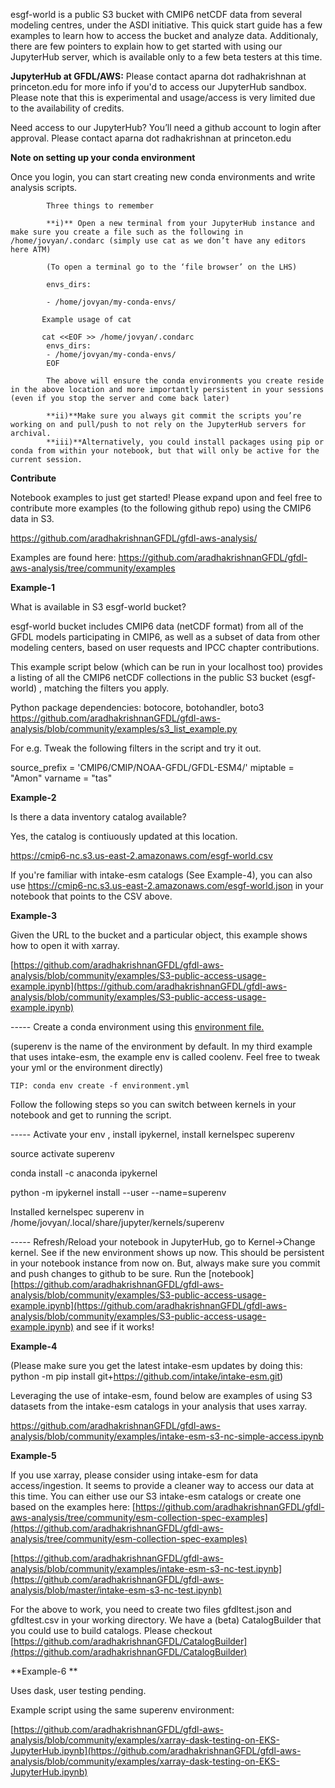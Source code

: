 <!-- Copy and paste the converted output. -->

<!-----
NEW: Check the "Suppress top comment" option to remove this info from the output.

Conversion time: 0.629 seconds.


Using this Markdown file:

1. Paste this output into your source file.
2. See the notes and action items below regarding this conversion run.
3. Check the rendered output (headings, lists, code blocks, tables) for proper
   formatting and use a linkchecker before you publish this page.

Conversion notes:

* Docs to Markdown version 1.0β29
* Wed Nov 11 2020 11:07:34 GMT-0800 (PST)
* Source doc: Untitled document
----->

esgf-world is a public S3 bucket with CMIP6 netCDF data from several modeling centres, under the ASDI initiative. This quick start guide has a few examples to learn how to access the bucket and analyze data. Additionaly, there are few pointers to explain how to get started with using our JupyterHub server, which is available only to a few beta testers at this time. 

**JupyterHub at GFDL/AWS:** Please contact aparna dot radhakrishnan at princeton.edu for more info if you'd to access our JupyterHub sandbox. Please note that this is experimental and usage/access is very limited due to the availability of credits. 


Need access to our JupyterHub? 
   You’ll need a github account to login after approval. Please contact aparna dot radhakrishnan at princeton.edu

**Note on setting up your conda environment**

Once you login, you can start creating new conda environments and write analysis scripts.

            Three things to remember

            **i)** Open a new terminal from your JupyterHub instance and make sure you create a file such as the following in /home/jovyan/.condarc (simply use cat as we don’t have any editors here ATM)

            (To open a terminal go to the ‘file browser’ on the LHS)

            envs_dirs:

            - /home/jovyan/my-conda-envs/
            
           Example usage of cat
           
           cat <<EOF >> /home/jovyan/.condarc
            envs_dirs:
            - /home/jovyan/my-conda-envs/
            EOF

            The above will ensure the conda environments you create reside in the above location and more importantly persistent in your sessions (even if you stop the server and come back later)

            **ii)**Make sure you always git commit the scripts you’re working on and pull/push to not rely on the JupyterHub servers for archival.
            **iii)**Alternatively, you could install packages using pip or conda from within your notebook, but that will only be active for the current session.
       
**Contribute**

Notebook examples to just get started! Please expand upon and feel free to contribute more examples (to the following github repo) using the CMIP6 data in S3. 

https://github.com/aradhakrishnanGFDL/gfdl-aws-analysis/

Examples are found here: https://github.com/aradhakrishnanGFDL/gfdl-aws-analysis/tree/community/examples

**Example-1**

What is available in S3 esgf-world bucket? 

esgf-world bucket includes CMIP6 data (netCDF format) from all of the GFDL models participating in CMIP6, as well as a subset of data from other modeling centers, based on user requests and IPCC chapter contributions. 

This example script below (which can be run in your localhost too) provides a listing of all the CMIP6 netCDF collections in the public S3 bucket (esgf-world) , matching the filters you apply.

Python package dependencies: botocore, botohandler, boto3 
https://github.com/aradhakrishnanGFDL/gfdl-aws-analysis/blob/community/examples/s3_list_example.py

For e.g. Tweak the following filters in the script and try it out.

source_prefix = 'CMIP6/CMIP/NOAA-GFDL/GFDL-ESM4/'
miptable = "Amon"
varname = "tas"

**Example-2**

Is there a data inventory catalog available? 

Yes, the catalog is contiuously updated at this location. 

https://cmip6-nc.s3.us-east-2.amazonaws.com/esgf-world.csv

If you're familiar with intake-esm catalogs (See Example-4), you can also use https://cmip6-nc.s3.us-east-2.amazonaws.com/esgf-world.json in your notebook that points to the CSV above. 


**Example-3**

Given the URL to the bucket and a particular object, this example shows how to open it with xarray. 

[https://github.com/aradhakrishnanGFDL/gfdl-aws-analysis/blob/community/examples/S3-public-access-usage-example.ipynb](https://github.com/aradhakrishnanGFDL/gfdl-aws-analysis/blob/community/examples/S3-public-access-usage-example.ipynb)

----- Create a conda environment using this [environment file. ](https://github.com/aradhakrishnanGFDL/gfdl-aws-analysis/blob/master/environment.yml)

(superenv is the name of the environment by default. In my third example that uses intake-esm, the example env is called coolenv. Feel free to tweak your yml or the environment directly)

```
TIP: conda env create -f environment.yml
```

Follow the following steps so you can switch between kernels in your notebook and get to running the script. 

----- Activate your env , install ipykernel, install kernelspec superenv

source activate superenv

conda install -c anaconda ipykernel

python -m ipykernel install --user --name=superenv        

Installed kernelspec superenv in /home/jovyan/.local/share/jupyter/kernels/superenv

----- Refresh/Reload your notebook in JupyterHub, go to Kernel->Change kernel. See if the new environment shows up now. This should be persistent in your notebook instance from now on. But, always make sure you commit and push changes to github to be sure. Run the [notebook][https://github.com/aradhakrishnanGFDL/gfdl-aws-analysis/blob/community/examples/S3-public-access-usage-example.ipynb](https://github.com/aradhakrishnanGFDL/gfdl-aws-analysis/blob/community/examples/S3-public-access-usage-example.ipynb) and see if it works!

**Example-4**

(Please make sure you get the latest intake-esm updates by doing this:
python -m pip install git+https://github.com/intake/intake-esm.git) 

Leveraging the use of intake-esm, found below are examples of using S3 datasets from the intake-esm catalogs in your analysis that uses xarray.

https://github.com/aradhakrishnanGFDL/gfdl-aws-analysis/blob/community/examples/intake-esm-s3-nc-simple-access.ipynb

**Example-5**

If you use xarray, please consider using intake-esm for data access/ingestion. It seems to provide a cleaner way to access our data at this time.
You can either use our S3 intake-esm catalogs or create one based on the examples here: [https://github.com/aradhakrishnanGFDL/gfdl-aws-analysis/tree/community/esm-collection-spec-examples](https://github.com/aradhakrishnanGFDL/gfdl-aws-analysis/tree/community/esm-collection-spec-examples)

[https://github.com/aradhakrishnanGFDL/gfdl-aws-analysis/blob/community/examples/intake-esm-s3-nc-test.ipynb](https://github.com/aradhakrishnanGFDL/gfdl-aws-analysis/blob/master/intake-esm-s3-nc-test.ipynb)

For the above to work, you need to create two files gfdltest.json and gfdltest.csv in your working directory. We have a (beta) CatalogBuilder that you could use to build catalogs. Please checkout [https://github.com/aradhakrishnanGFDL/CatalogBuilder](https://github.com/aradhakrishnanGFDL/CatalogBuilder)

**Example-6 **

Uses dask, user testing pending. 

Example script using the same superenv environment:

[https://github.com/aradhakrishnanGFDL/gfdl-aws-analysis/blob/community/examples/xarray-dask-testing-on-EKS-JupyterHub.ipynb](https://github.com/aradhakrishnanGFDL/gfdl-aws-analysis/blob/community/examples/xarray-dask-testing-on-EKS-JupyterHub.ipynb)



